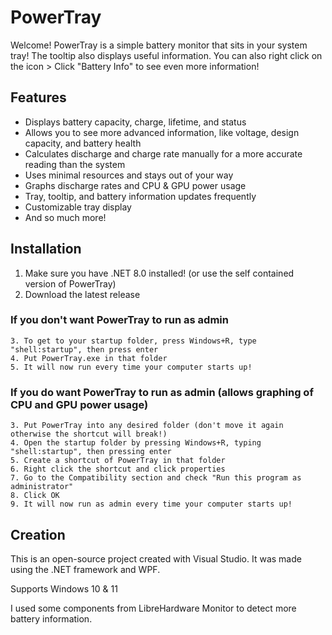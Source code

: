 # PowerTray
Welcome! PowerTray is a simple battery monitor that sits in your system tray!
The tooltip also displays useful information.
You can also right click on the icon > Click "Battery Info" to see even more information!

## Features
- Displays battery capacity, charge, lifetime, and status
- Allows you to see more advanced information, like voltage, design capacity, and battery health
- Calculates discharge and charge rate manually for a more accurate reading than the system
- Uses minimal resources and stays out of your way
- Graphs discharge rates and CPU & GPU power usage
- Tray, tooltip, and battery information updates frequently
- Customizable tray display
- And so much more!

## Installation

1. Make sure you have .NET 8.0 installed! (or use the self contained version of PowerTray)
2. Download the latest release

### If you don't want PowerTray to run as admin
    3. To get to your startup folder, press Windows+R, type "shell:startup", then press enter
    4. Put PowerTray.exe in that folder
    5. It will now run every time your computer starts up!

### If you do want PowerTray to run as admin (allows graphing of CPU and GPU power usage)
    3. Put PowerTray into any desired folder (don't move it again otherwise the shortcut will break!)
    4. Open the startup folder by pressing Windows+R, typing "shell:startup", then pressing enter
    5. Create a shortcut of PowerTray in that folder
    6. Right click the shortcut and click properties
    7. Go to the Compatibility section and check "Run this program as administrator"
    8. Click OK
    9. It will now run as admin every time your computer starts up!



## Creation
This is an open-source project created with Visual Studio.
It was made using the .NET framework and WPF.

Supports Windows 10 & 11

I used some components from LibreHardware Monitor to detect more battery information.